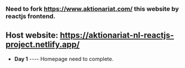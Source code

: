 ### Need to fork https://www.aktionariat.com/ this website by reactjs frontend.

<h2>
    Host website: <a href="https://aktionariat-nl-reactjs-project.netlify.app/">https://aktionariat-nl-reactjs-project.netlify.app/</a>
</h2>
<ul>
    <li>
        <strong>Day 1</strong> ---- Homepage need to complete.
    </li>
</ul>
